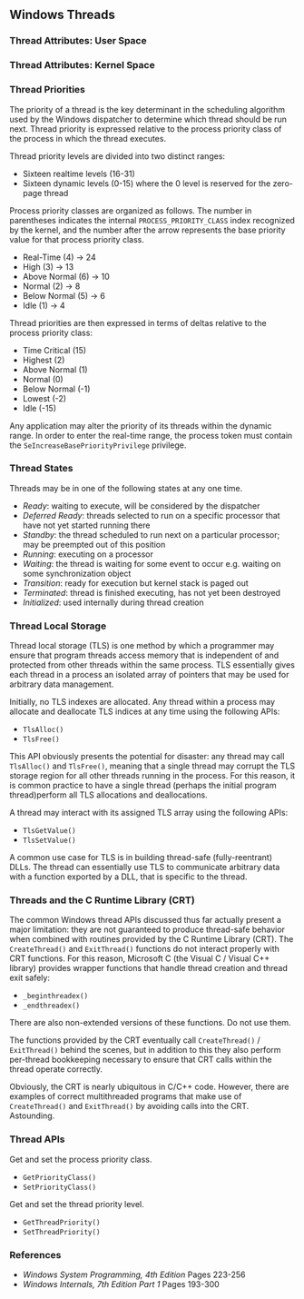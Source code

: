 ## Windows Threads

### Thread Attributes: User Space

### Thread Attributes: Kernel Space

### Thread Priorities

The priority of a thread is the key determinant in the scheduling algorithm used by the Windows dispatcher to determine which thread should be run next. Thread priority is expressed relative to the process priority class of the process in which the thread executes. 

Thread priority levels are divided into two distinct ranges:

- Sixteen realtime levels (16-31)
- Sixteen dynamic levels (0-15) where the 0 level is reserved for the zero-page thread

Process priority classes are organized as follows. The number in parentheses indicates the internal `PROCESS_PRIORITY_CLASS` index recognized by the kernel, and the number after the arrow represents the base priority value for that process priority class.

- Real-Time (4) -> 24
- High (3) -> 13
- Above Normal (6) -> 10
- Normal (2) -> 8
- Below Normal (5) -> 6
- Idle (1) -> 4

Thread priorities are then expressed in terms of deltas relative to the process priority class:

- Time Critical (15)
- Highest (2)
- Above Normal (1)
- Normal (0)
- Below Normal (-1)
- Lowest (-2)
- Idle (-15)

Any application may alter the priority of its threads within the dynamic range. In order to enter the real-time range, the process token must contain the `SeIncreaseBasePriorityPrivilege` privilege.

### Thread States

Threads may be in one of the following states at any one time.

- _Ready_: waiting to execute, will be considered by the dispatcher 
- _Deferred Ready_: threads selected to run on a specific processor that have not yet started running there
- _Standby_: the thread scheduled to run next on a particular processor; may be preempted out of this position
- _Running_: executing on a processor
- _Waiting_: the thread is waiting for some event to occur e.g. waiting on some synchronization object
- _Transition_: ready for execution but kernel stack is paged out
- _Terminated_: thread is finished executing, has not yet been destroyed
- _Initialized_: used internally during thread creation

### Thread Local Storage

Thread local storage (TLS) is one method by which a programmer may ensure that program threads access memory that is independent of and protected from other threads within the same process. TLS essentially gives each thread in a process an isolated array of pointers that may be used for arbitrary data management.

Initially, no TLS indexes are allocated. Any thread within a process may allocate and deallocate TLS indices at any time using the following APIs:

- `TlsAlloc()`
- `TlsFree()`

This API obviously presents the potential for disaster: any thread may call `TlsAlloc()` and `TlsFree()`, meaning that a single thread may corrupt the TLS storage region for all other threads running in the process. For this reason, it is common practice to have a single thread (perhaps the initial program thread)perform all TLS allocations and deallocations.

A thread may interact with its assigned TLS array using the following APIs:

- `TlsGetValue()`
- `TlsSetValue()`

A common use case for TLS is in building thread-safe (fully-reentrant) DLLs. The thread can essentially use TLS to communicate arbitrary data with a function exported by a DLL, that is specific to the thread.

### Threads and the C Runtime Library (CRT)

The common Windows thread APIs discussed thus far actually present a major limitation: they are not guaranteed to produce thread-safe behavior when combined with routines provided by the C Runtime Library (CRT). The `CreateThread()` and `ExitThread()` functions do not interact properly with CRT functions. For this reason, Microsoft C (the Visual C / Visual C++ library) provides wrapper functions that handle thread creation and thread exit safely:

- `_beginthreadex()`
- `_endthreadex()`

There are also non-extended versions of these functions. Do not use them.

The functions provided by the CRT eventually call `CreateThread()` / `ExitThread()` behind the scenes, but in addition to this they also perform per-thread bookkeeping necessary to ensure that CRT calls within the thread operate correctly.

Obviously, the CRT is nearly ubiquitous in C/C++ code. However, there are examples of correct multithreaded programs that make use of `CreateThread()` and `ExitThread()` by avoiding calls into the CRT. Astounding.

### Thread APIs

Get and set the process priority class.

- `GetPriorityClass()`
- `SetPriorityClass()`

Get and set the thread priority level.

- `GetThreadPriority()`
- `SetThreadPriority()`

### References 

- _Windows System Programming, 4th Edition_ Pages 223-256
- _Windows Internals, 7th Edition Part 1_ Pages 193-300